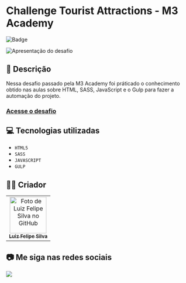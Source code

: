# Challenge Tourist Attractions - M3 Academy
![Badge](http://img.shields.io/static/v1?label=STATUS&message=CONCLUIDO&color=GREEN&style=for-the-badge)             

<img src="https://github.com/luizfelipe9627/tourist-attractions-m3/blob/main/src/assets/img/apresentacao.gif" alt="Apresentação do desafio">

## 📄 Descrição

Nessa desafio passado pela M3 Academy foi práticado o conhecimento obtido nas aulas sobre HTML, SASS, JavaScript e o Gulp para fazer a automação do projeto.

### <a href="https://luizfelipe9627-tourist-attractions-m3.netlify.app">Acesse o desafio</a>

## 💻 Tecnologias utilizadas

- ``HTML5``
- ``SASS``
- ``JAVASCRIPT``
- ``GULP``

## 🧑‍💻 Criador

<table>
  <tr>
    <td align="center">
      <a href="https://github.com/luizfelipe9627">
        <img src="https://github.com/luizfelipe9627.png" width="100px;" alt="Foto de Luiz Felipe Silva no GitHub"/><br>
        <sub>
          <b>Luiz Felipe Silva</b>
        </sub>
      </a>
    </td>
  </tr>
</table>

## 📷 Me siga nas redes sociais<br>

<p align="left">
  <a href="https://www.linkedin.com/in/luizfelipe9627/" target="_blank"><img src="https://img.shields.io/badge/-LinkedIn-%230077B5?style=for-the-badge&logo=linkedin&logoColor=white"></a>
</p>

